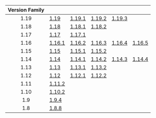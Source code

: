 | Version Family | | | | | |
|:---:|---|---|---|---|---|
| 1.19 | [1.19](https://github.com/BaldGang/spigot-build/releases/download/20230125/spigot-1.19.jar) | [1.19.1](https://github.com/BaldGang/spigot-build/releases/download/20230125/spigot-1.19.1.jar) | [1.19.2](https://github.com/BaldGang/spigot-build/releases/download/20230125/spigot-1.19.2.jar) | [1.19.3](https://github.com/BaldGang/spigot-build/releases/download/20230125/spigot-1.19.3.jar) | |
| 1.18 | [1.18](https://github.com/BaldGang/spigot-build/releases/download/20230125/spigot-1.18.jar) | [1.18.1](https://github.com/BaldGang/spigot-build/releases/download/20230125/spigot-1.18.1.jar) | [1.18.2](https://github.com/BaldGang/spigot-build/releases/download/20230125/spigot-1.18.2.jar) | | |
| 1.17 | [1.17](https://github.com/BaldGang/spigot-build/releases/download/20230125/spigot-1.17.jar) | [1.17.1](https://github.com/BaldGang/spigot-build/releases/download/20230125/spigot-1.17.1.jar) | | | |
| 1.16 | [1.16.1](https://github.com/BaldGang/spigot-build/releases/download/20230125/spigot-1.16.1.jar) | [1.16.2](https://github.com/BaldGang/spigot-build/releases/download/20230125/spigot-1.16.2.jar) | [1.16.3](https://github.com/BaldGang/spigot-build/releases/download/20230125/spigot-1.16.3.jar) | [1.16.4](https://github.com/BaldGang/spigot-build/releases/download/20230125/spigot-1.16.4.jar) | [1.16.5](https://github.com/BaldGang/spigot-build/releases/download/20230125/spigot-1.16.5.jar) |
| 1.15 | [1.15](https://github.com/BaldGang/spigot-build/releases/download/20230125/spigot-1.15.jar) | [1.15.1](https://github.com/BaldGang/spigot-build/releases/download/20230125/spigot-1.15.1.jar) | [1.15.2](https://github.com/BaldGang/spigot-build/releases/download/20230125/spigot-1.15.2.jar) | | |
| 1.14 | [1.14](https://github.com/BaldGang/spigot-build/releases/download/20230125/spigot-1.14.jar) | [1.14.1](https://github.com/BaldGang/spigot-build/releases/download/20230125/spigot-1.14.1.jar) | [1.14.2](https://github.com/BaldGang/spigot-build/releases/download/20230125/spigot-1.14.2.jar) | [1.14.3](https://github.com/BaldGang/spigot-build/releases/download/20230125/spigot-1.14.3.jar) | [1.14.4](https://github.com/BaldGang/spigot-build/releases/download/20230125/spigot-1.14.4.jar) |
| 1.13 | [1.13](https://github.com/BaldGang/spigot-build/releases/download/20230125/spigot-1.13.jar) | [1.13.1](https://github.com/BaldGang/spigot-build/releases/download/20230125/spigot-1.13.1.jar) | [1.13.2](https://github.com/BaldGang/spigot-build/releases/download/20230125/spigot-1.13.2.jar) | | |
| 1.12 | [1.12](https://github.com/BaldGang/spigot-build/releases/download/20230125/spigot-1.12.jar) | [1.12.1](https://github.com/BaldGang/spigot-build/releases/download/20230125/spigot-1.12.1.jar) | [1.12.2](https://github.com/BaldGang/spigot-build/releases/download/20230125/spigot-1.12.2.jar) | | |
| 1.11 | [1.11.2](https://github.com/BaldGang/spigot-build/releases/download/20230125/spigot-1.11.2.jar) | | | | |
| 1.10 | [1.10.2](https://github.com/BaldGang/spigot-build/releases/download/20230125/spigot-1.10.2.jar) | | | | |
| 1.9 | [1.9.4](https://github.com/BaldGang/spigot-build/releases/download/20230125/spigot-1.9.4.jar) | | | | |
| 1.8 | [1.8.8](https://github.com/BaldGang/spigot-build/releases/download/20230125/spigot-1.8.8.jar) | | | | |
